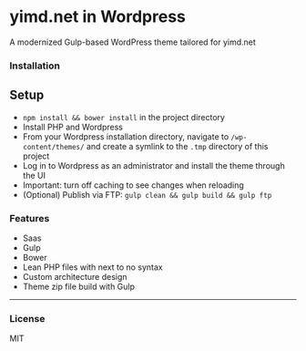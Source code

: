 # yimd.net in Wordpress
A modernized Gulp-based WordPress theme tailored for yimd.net

### Installation

## Setup
- `npm install && bower install` in the project directory
- Install PHP and Wordpress
- From your Wordpress installation directory, navigate to `/wp-content/themes/` and create a symlink to the `.tmp` directory of this project
- Log in to Wordpress as an administrator and install the theme through the UI
- Important: turn off caching to see changes when reloading
- (Optional) Publish via FTP: `gulp clean && gulp build && gulp ftp`

### Features
- Saas
- Gulp
- Bower
- Lean PHP files with next to no syntax
- Custom architecture design
- Theme zip file build with Gulp

---

### License
MIT
